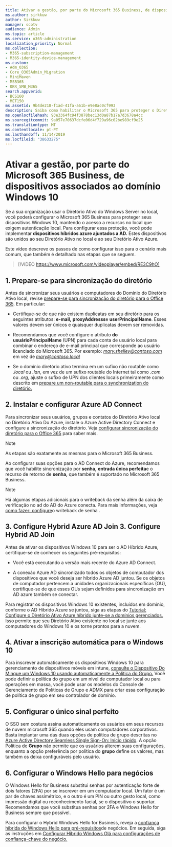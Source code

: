```yaml
---
title: Ativar a gestão, por parte do Microsoft 365 Business, de dispositivos associados ao domínio Windows 10
ms.author: sirkkuw
author: Sirkkuw
manager: scotv
audience: Admin
ms.topic: article
ms.service: o365-administration
localization_priority: Normal
ms.collection:
- M365-subscription-management
- M365-identity-device-management
ms.custom:
- Adm_O365
- Core_O365Admin_Migration
- MiniMaven
- MSB365
- OKR_SMB_M365
search.appverid:
- BCS160
- MET150
ms.assetid: 9b4de218-f1ad-41fa-a61b-e9e8ac0cf993
description: Saiba como habilitar o Microsoft 365 para proteger o Diretório Ativo local a se juntar aos dispositivos Windows 10.
ms.openlocfilehash: 93e3364fc94f3878bec13d0a87b17a7d3678a4cc
ms.sourcegitcommit: 9a057e70637dcfe06d4f729a96c02be989cf9e25
ms.translationtype: MT
ms.contentlocale: pt-PT
ms.lasthandoff: 11/14/2019
ms.locfileid: "38633275"
---
```

# <a name="enable-domain-joined-windows-10-devices-to-be-managed-by-microsoft-365-business"></a>Ativar a gestão, por parte do Microsoft 365 Business, de dispositivos associados ao domínio Windows 10

Se a sua organização usar o Diretório Ativo do Windows Server no local, você poderá configurar o Microsoft 365 Business para proteger seus dispositivos Windows 10, mantendo o acesso a recursos no local que exigem autenticação local.
Para configurar essa proteção, você pode implementar **dispositivos híbridos azure ajuntados a AD.** Estes dispositivos são unidos ao seu Diretório Ativo no local e ao seu Diretório Ativo Azure.

Este vídeo descreve os passos de como configurar isso para o cenário mais comum, que também é detalhado nas etapas que se seguem.

> [!VIDEO https://www.microsoft.com/videoplayer/embed/RE3C9hO]
  

## <a name="1-prepare-for-directory-synchronization"></a>1. Prepare-se para sincronização do diretório 

Antes de sincronizar seus usuários e computadores do Domínio do Diretório Ativo local, revise [prepare-se para sincronização do diretório para o Office 365](https://docs.microsoft.com/office365/enterprise/prepare-for-directory-synchronization). Em particular:

   - Certifique-se de que não existem duplicatas em seu diretório para os seguintes atributos: **e-mail,** **proxyAddresss**e **userPrincipalName**. Esses valores devem ser únicos e quaisquer duplicatas devem ser removidas.
   
   - Recomendamos que você configure o atributo **do usuárioPrincipalName** (UPN) para cada conta de usuário local para combinar o endereço de e-mail principal que corresponde ao usuário licenciado do Microsoft 365. Por exemplo: *mary.shelley@contoso.com* em vez de *mary@contoso.local*
   
   - Se o domínio diretório ativo termina em um sufixo não routable como *.local* ou *.lan*, em vez de um sufixo routable do Internet tal como *.com* ou *.org,* ajuste o sufixo de UPN dos clientes locais primeiramente como descrito em [prepare um non-routable para o synchronization do diretório.](https://docs.microsoft.com/office365/enterprise/prepare-a-non-routable-domain-for-directory-synchronization) 

## <a name="2-install-and-configure-azure-ad-connect"></a>2. Instalar e configurar Azure AD Connect

Para sincronizar seus usuários, grupos e contatos do Diretório Ativo local no Diretório Ativo Do Azure, instale o Azure Active Directory Connect e configure a sincronização do diretório. Veja [configurar sincronização do diretório para o Office 365](https://support.office.com/article/1b3b5318-6977-42ed-b5c7-96fa74b08846) para saber mais.

> [!NOTE]
> As etapas são exatamente as mesmas para o Microsoft 365 Business. 

Ao configurar suas opções para o AD Connect do Azure, recomendamos que você habilite sincronização por **senha,** **entrada única perfeita**e o recurso de retorno de **senha,** que também é suportado no Microsoft 365 Business.

> [!NOTE]
> Há algumas etapas adicionais para o writeback da senha além da caixa de verificação no ad do AD do Azure conecta. Para mais informações, veja [como fazer: configure](https://docs.microsoft.com/azure/active-directory/authentication/howto-sspr-writeback)o writeback de senha . 

## <a name="3-configure-hybrid-azure-ad-join"></a>3. Configure Hybrid Azure AD Join 3. Configure Hybrid AD Join

Antes de ativar os dispositivos Windows 10 para ser o AD Híbrido Azure, certifique-se de conhecer os seguintes pré-requisitos:

   - Você está executando a versão mais recente do Azure AD Connect.

   - A conexão Azure AD sincronizado todos os objetos de computador dos dispositivos que você deseja ser híbrido Azure AD juntou. Se os objetos de computador pertencem a unidades organizacionais específicas (OU), certifique-se de que esses OUs sejam definidos para sincronização em AD azure também se conectar.

Para registrar os dispositivos Windows 10 existentes, incluídos em domínio, conforme o AD Híbrido Azure se juntou, siga as etapas do [Tutorial: Configure o Diretório Ativo Azure híbrido junte-se a domínios gerenciados.](https://docs.microsoft.com/azure/active-directory/devices/hybrid-azuread-join-managed-domains#configure-hybrid-azure-ad-join) Isso permite que seu Diretório Ativo existente no local se junte aos computadores do Windows 10 e os torne prontos para a nuvem.
    
## <a name="4-enable-automatic-enrollment-for-windows-10"></a>4. Ativar a inscrição automática para o Windows 10

 Para inscrever automaticamente os dispositivos Windows 10 para gerenciamento de dispositivos móveis em intune, [consulte o Dispositivo Do Minque um Windows 10 usando automaticamente a Política do Grupo.](https://docs.microsoft.com/windows/client-management/mdm/enroll-a-windows-10-device-automatically-using-group-policy) Você pode definir a política do grupo em um nível de computador local ou para operações em massa, você pode usar os modelos do Console de Gerenciamento de Políticas de Grupo e ADMX para criar essa configuração de política de grupo em seu controlador de domínio.

## <a name="5-configure-seamless-single-sign-on"></a>5. Configurar o único sinal perfeito

  O SSO sem costura assina automaticamente os usuários em seus recursos de nuvem microsoft 365 quando eles usam computadores corporativos. Basta implantar uma das duas opções de política de grupo descritas no [Azure Active Directory Seamless Single Sign-On: Início rápido](https://docs.microsoft.com/azure/active-directory/hybrid/how-to-connect-sso-quick-start#step-2-enable-the-feature). A opção Política de **Grupo** não permite que os usuários alterem suas configurações, enquanto a opção preferência por política do **grupo** define os valores, mas também os deixa configuráveis pelo usuário.

## <a name="6-set-up-windows-hello-for-business"></a>6. Configurar o Windows Hello para negócios

 O Windows Hello for Business substitui senhas por autenticação forte de dois fatores (2FA) por se inscrever em um computador local. Um fator é um par de chaves assimétrico, e o outro é um PIN ou outro gesto local, como impressão digital ou reconhecimento facial, se o dispositivo o suportar. Recomendamos que você substitua senhas por 2FA e Windows Hello for Business sempre que possível.

Para configurar o Hybrid Windows Hello for Business, reveja a [confiança híbrida do Windows Hello para pré-requisitos](https://docs.microsoft.com/windows/security/identity-protection/hello-for-business/hello-hybrid-key-trust-prereqs)de negócios. Em seguida, siga as instruções em [Configurar Híbrido Windows Olá para configurações de confiança-chave do negócio.](https://docs.microsoft.com/windows/security/identity-protection/hello-for-business/hello-hybrid-key-whfb-settings) 
